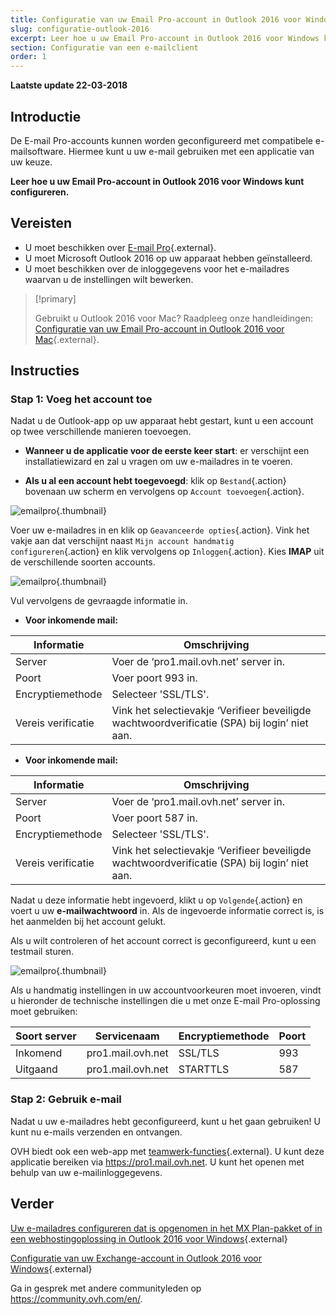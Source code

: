 ```yaml
---
title: Configuratie van uw Email Pro-account in Outlook 2016 voor Windows
slug: configuratie-outlook-2016
excerpt: Leer hoe u uw Email Pro-account in Outlook 2016 voor Windows kunt configureren
section: Configuratie van een e-mailclient
order: 1
---
```


**Laatste update 22-03-2018**

## Introductie

De E-mail Pro-accounts kunnen worden geconfigureerd met compatibele e-mailsoftware. Hiermee kunt u uw e-mail gebruiken met een applicatie van uw keuze.

**Leer hoe u uw Email Pro-account in Outlook 2016 voor Windows kunt configureren.**

## Vereisten

- U moet beschikken over [E-mail Pro](https://www.ovh.nl/emails/email-pro/){.external}.
- U moet Microsoft Outlook 2016 op uw apparaat hebben geïnstalleerd.
- U moet beschikken over de inloggegevens voor het e-mailadres waarvan u de instellingen wilt bewerken.

> [!primary]
>
> Gebruikt u Outlook 2016 voor Mac? Raadpleeg onze handleidingen: [Configuratie van uw Email Pro-account in Outlook 2016 voor Mac](https://docs.ovh.com/nl/emails-pro/configuratie-outlook-2016-mac/){.external}.
>

## Instructies

### Stap 1: Voeg het account toe

Nadat u de Outlook-app op uw apparaat hebt gestart, kunt u een account op twee verschillende manieren toevoegen.

- **Wanneer u de applicatie voor de eerste keer start**: er verschijnt een installatiewizard en zal u vragen om uw e-mailadres in te voeren.

- **Als u al een account hebt toegevoegd**: klik op `Bestand`{.action} bovenaan uw scherm en vervolgens op `Account toevoegen`{.action}.

![emailpro](images/configuration-outlook-2016-windows-step1.png){.thumbnail}

Voer uw e-mailadres in en klik op `Geavanceerde opties`{.action}. Vink het vakje aan dat verschijnt naast `Mijn account handmatig configureren`{.action} en klik vervolgens op `Inloggen`{.action}. Kies **IMAP** uit de verschillende soorten accounts.

![emailpro](images/configuration-outlook-2016-windows-step2.png){.thumbnail}

Vul vervolgens de gevraagde informatie in.

- **Voor inkomende mail:**

|Informatie|Omschrijving|
|---|---|
|Server|Voer de ‘pro1.mail.ovh.net’ server in.|
|Poort|Voer poort 993 in.|
|Encryptiemethode|Selecteer 'SSL/TLS'.|
|Vereis verificatie |Vink het selectievakje ‘Verifieer beveiligde wachtwoordverificatie (SPA) bij login’ niet aan.|

- **Voor inkomende mail:**

|Informatie|Omschrijving|
|---|---|
|Server|Voer de ‘pro1.mail.ovh.net’ server in.|
|Poort|Voer poort 587 in.|
|Encryptiemethode|Selecteer 'SSL/TLS'.|
|Vereis verificatie |Vink het selectievakje ‘Verifieer beveiligde wachtwoordverificatie (SPA) bij login’ niet aan.|

Nadat u deze informatie hebt ingevoerd, klikt u op `Volgende`{.action} en voert u uw **e-mailwachtwoord** in. Als de ingevoerde informatie correct is, is het aanmelden bij het account gelukt.

Als u wilt controleren of het account correct is geconfigureerd, kunt u een testmail sturen.

![emailpro](images/configuration-outlook-2016-windows-step3.png){.thumbnail}

Als u handmatig instellingen in uw accountvoorkeuren moet invoeren, vindt u hieronder de technische instellingen die u met onze E-mail Pro-oplossing moet gebruiken:

|Soort server|Servicenaam|Encryptiemethode|Poort|
|---|---|---|---|
|Inkomend|pro1.mail.ovh.net|SSL/TLS|993|
|Uitgaand|pro1.mail.ovh.net|STARTTLS|587|

### Stap 2: Gebruik e-mail

Nadat u uw e-mailadres hebt geconfigureerd, kunt u het gaan gebruiken! U kunt nu e-mails verzenden en ontvangen.

OVH biedt ook een web-app met [teamwerk-functies](https://www.ovh.nl/emails/){.external}. U kunt deze applicatie bereiken via <https://pro1.mail.ovh.net>. U kunt het openen met behulp van uw e-mailinloggegevens.

## Verder

[Uw e-mailadres configureren dat is opgenomen in het MX Plan-pakket of in een webhostingoplossing in Outlook 2016 voor Windows](https://docs.ovh.com/nl/emails/configuratie-outlook-2016/){.external}

[Configuratie van uw Exchange-account in Outlook 2016 voor Windows](https://docs.ovh.com/nl/microsoft-collaborative-solutions/configuratie-outlook-2016/){.external}

Ga in gesprek met andere communityleden op <https://community.ovh.com/en/>.